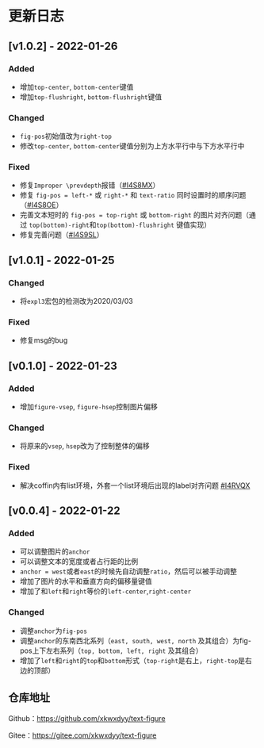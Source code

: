 # 更新日志

## [v1.0.2] - 2022-01-26
### Added
- 增加`top-center`, `bottom-center`键值
- 增加`top-flushright`, `bottom-flushright`键值

### Changed
- `fig-pos`初始值改为`right-top`
- 修改`top-center`, `bottom-center`键值分别为上方水平行中与下方水平行中

### Fixed
- 修复`Improper \prevdepth`报错（[#I4S8MX](https://gitee.com/xkwxdyy/text-figure/issues/I4S8MX)）
- 修复 `fig-pos = left-*` 或 `right-*` 和 `text-ratio` 同时设置时的顺序问题（[#I4S8OE](https://gitee.com/xkwxdyy/text-figure/issues/I4S8OE)）
- 完善文本短时的 `fig-pos = top-right` 或 `bottom-right` 的图片对齐问题（通过 `top(bottom)-right`和`top(bottom)-flushright` 键值实现）
- 修复完善问题（[#I4S9SL](https://gitee.com/xkwxdyy/text-figure/issues/I4S9SL)）


## [v1.0.1] - 2022-01-25
### Changed
- 将`expl3`宏包的检测改为2020/03/03

### Fixed
- 修复msg的bug


## [v0.1.0] - 2022-01-23
### Added
- 增加`figure-vsep`, `figure-hsep`控制图片偏移

### Changed
- 将原来的`vsep`, `hsep`改为了控制整体的偏移


### Fixed

- 解决coffin内有list环境，外套一个list环境后出现的label对齐问题 [#I4RVQX](https://gitee.com/xkwxdyy/text-figure/issues/I4RVQX)

## [v0.0.4] - 2022-01-22

### Added

- 可以调整图片的`anchor`
- 可以调整文本的宽度或者占行距的比例
- `anchor = west`或者`east`的时候先自动调整`ratio`，然后可以被手动调整
- 增加了图片的水平和垂直方向的偏移量键值
- 增加了和`left`和`right`等价的`left-center`,`right-center`

### Changed

- 调整`anchor`为`fig-pos`
- 调整`anchor`的东南西北系列（`east, south, west, north` 及其组合）为fig-pos上下左右系列（`top, bottom, left, right` 及其组合）
- 增加了`left`和`right`的`top`和`bottom`形式（`top-right`是右上，`right-top`是右边的顶部）

## 仓库地址

Github：https://github.com/xkwxdyy/text-figure

Gitee：https://gitee.com/xkwxdyy/text-figure

